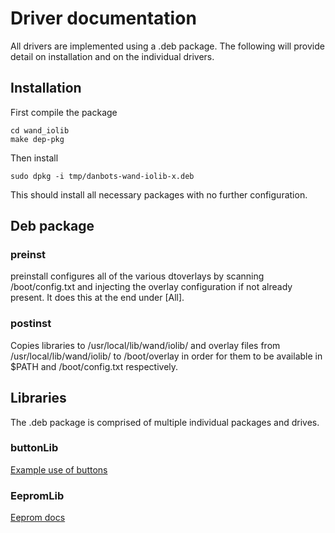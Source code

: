 # Driver documentation

All drivers are implemented using a .deb package. The following will provide detail on installation and on the individual drivers.

## Installation
First compile the package
   
    cd wand_iolib
    make dep-pkg

Then install

    sudo dpkg -i tmp/danbots-wand-iolib-x.deb

This should install all necessary packages with no further configuration.

## Deb package
### preinst
preinstall configures all of the various dtoverlays by scanning /boot/config.txt and injecting the overlay configuration if not already present. It does this at the end under [All].

### postinst
Copies libraries to /usr/local/lib/wand/iolib/ and overlay files from /usr/local/lib/wand/iolib/ to /boot/overlay in order for them to be available in $PATH and /boot/config.txt respectively.

## Libraries
The .deb package is comprised of multiple individual packages and drives.

###	buttonLib
[Example use of buttons](./iolib/buttonLib/README.md)

### EepromLib
[Eeprom docs](./iolib/eepromLib/README.md)



